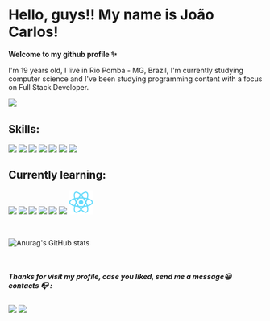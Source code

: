 # Hello, guys!! My name is João Carlos! 
**Welcome to my github profile ✨**



I'm 19 years old, I live in Rio Pomba - MG, Brazil, I'm currently studying computer science and I've been studying programming content with a focus on Full Stack Developer.

<img src="https://i.pinimg.com/originals/75/8f/1c/758f1cd8cede9c3e4711306fc030f4ce.gif">



## Skills:
<div>
<img src ="https://devicons.dev.br/icons?icon=HTML&theme=dark">
<img src ="https://devicons.dev.br/icons?icon=CSS&theme=dark">
<img src ="https://devicons.dev.br/icons?icon=Figma&theme=dark">
<img src ="https://devicons.dev.br/icons?icon=Git&theme=dark">
<img src ="https://devicons.dev.br/icons?icon=MySQL&theme=dark">
<img src ="https://devicons.dev.br/icons?icon=JavaScript&theme=dark">
<img src ="https://devicons.dev.br/icons?icon=CPP&theme=dark">
</div>

## Currently learning:

<div>

<div>
<img src="https://devicons.dev.br/icons?icon=Python&theme=dark">
<img src="https://devicons.dev.br/icons?icon=Flask&theme=dark">
<img src ="https://devicons.dev.br/icons?icon=Django&theme=dark">
<img src="https://devicons.dev.br/icons?icon=AWS&theme=dark">
<img src="https://devicons.dev.br/icons?icon=Bootstrap&theme=dark">
<img src="https://devicons.dev.br/icons?icon=PostgreSQL&theme=dark">
<img src="https://raw.githubusercontent.com/devicons/devicon/master/icons/react/react-original.svg" alt="ReactJS Icon" style="width: 48px; height: 48px;">


          
          

<p> 
     <br>
</p>


![Anurag's GitHub stats](https://github-readme-stats.vercel.app/api?username=JoaoCarlos&show_icons=true&theme=transparent)

<p> 
     <br>
</p>


<div> 

##### **Thanks for visit my profile, case you liked, send me a message😀** contacts 📭 :

 <a href = "jcmedeiros04@gmail.com"> <img src="https://img.shields.io/badge/-Gmail-%23333?style=for-the-badge&logo=gmail&logoColor=white" target="_blank"></a>
 <a href="https://www.linkedin.com/in/joao-carlos-517500266/" target="_blank"><img src="https://img.shields.io/badge/-LinkedIn-%230077B5?style=for-the-badge&logo=linkedin&logoColor=white" target="_blank"></a> 
 
